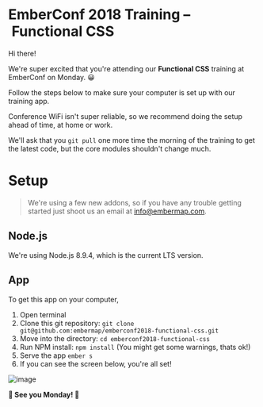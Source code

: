 # EmberConf 2018 Training – Functional CSS

Hi there!

We're super excited that you're attending our **Functional CSS** training at EmberConf on Monday. 😀

Follow the steps below to make sure your computer is set up with our training app.

Conference WiFi isn't super reliable, so we recommend doing the setup ahead of time, at home or work.

We'll ask that you `git pull` one more time the morning of the training to get the latest code, but the core modules shouldn't change much.

# Setup

> We're using a few new addons, so if you have any trouble getting started just shoot us an email at [info@embermap.com](mailto:info@embermap.com).

## Node.js

We're using Node.js 8.9.4, which is the current LTS version.

## App

To get this app on your computer,

1. Open terminal
2. Clone this git repository: `git clone git@github.com:embermap/emberconf2018-functional-css.git`
3. Move into the directory: `cd emberconf2018-functional-css`
4. Run NPM install: `npm install` (You might get some warnings, thats ok!)
5. Serve the app `ember s`
6. If you can see the screen below, you're all set!

![image](https://user-images.githubusercontent.com/2922250/37057799-89882954-2156-11e8-97e6-c4df4340ad03.png)

**🎉 See you Monday! 🎊**
